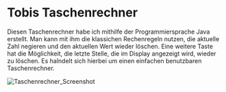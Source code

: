 # Tobis Taschenrechner

Diesen Taschenrechner habe ich mithilfe der Programmiersprache Java erstellt. Man kann mit ihm die klassichen Rechenregeln nutzen, die aktuelle Zahl negieren und den aktuellen Wert wieder löschen. Eine weitere Taste hat die Möglichkeit, die letzte Stelle, die im Display angezeigt wird, wieder zu löschen. Es halndelt sich hierbei um einen einfachen benutzbaren Taschenrechner.

![Taschenrechner_Screenshot](https://github.com/user-attachments/assets/6de5597d-0c81-414b-9eb0-8d5246fde683)
